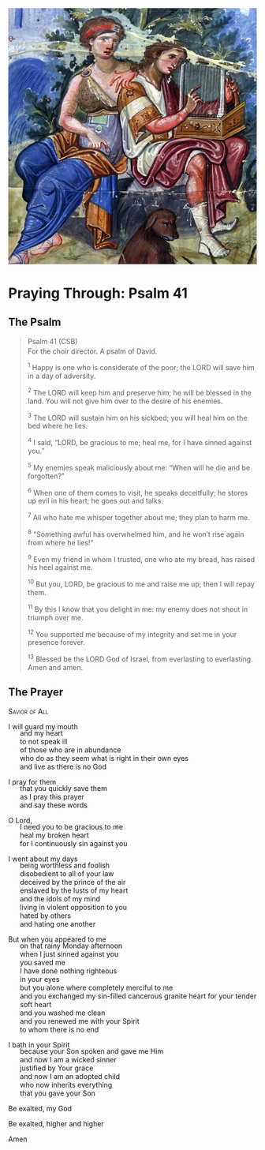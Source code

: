 <img class="intro-right" src="../images/art-paris-psalter.jpg">

<style>
  li {list-style-type: none;}
  p + ul {
    margin-top: -18px;
}
</style>

# Praying Through: Psalm 41

## The Psalm

>Psalm 41 (CSB)  
><sup></sup> For the choir director. A psalm of David. 
>
><sup>1</sup> Happy is one who is considerate of the poor; the LORD will save him in a day of adversity. 
>
><sup>2</sup> The LORD will keep him and preserve him; he will be blessed in the land. You will not give him over to the desire of his enemies. 
>
><sup>3</sup> The LORD will sustain him on his sickbed; you will heal him on the bed where he lies. 
>
><sup>4</sup> I said, “LORD, be gracious to me; heal me, for I have sinned against you.” 
>
><sup>5</sup> My enemies speak maliciously about me: “When will he die and be forgotten?” 
>
><sup>6</sup> When one of them comes to visit, he speaks deceitfully; he stores up evil in his heart; he goes out and talks. 
>
><sup>7</sup> All who hate me whisper together about me; they plan to harm me. 
>
><sup>8</sup> “Something awful has overwhelmed him, and he won’t rise again from where he lies!” 
>
><sup>9</sup> Even my friend in whom I trusted, one who ate my bread, has raised his heel against me. 
>
><sup>10</sup> But you, LORD, be gracious to me and raise me up; then I will repay them. 
>
><sup>11</sup> By this I know that you delight in me: my enemy does not shout in triumph over me. 
>
><sup>12</sup> You supported me because of my integrity and set me in your presence forever. 
>
><sup>13</sup> Blessed be the LORD God of Israel, from everlasting to everlasting. Amen and amen.

## The Prayer

<div style="font-variant: small-caps;">
Savior of All
</div>

I will guard my mouth
* and my heart
* to not speak ill
* of those who are in abundance
* who do as they seem what is right in their own eyes
* and live as there is no God

I pray for them
* that you quickly save them
* as I pray this prayer
* and say these words

O Lord,
* I need you to be gracious to me
* heal my broken heart
* for I continuously sin against you

I went about my days
* being worthless and foolish
* disobedient to all of your law
* deceived by the prince of the air
* enslaved by the lusts of my heart
* and the idols of my mind
* living in violent opposition to you
* hated by others
* and hating one another

But when you appeared to me
* on that rainy Monday afternoon
* when I just sinned against you
* you saved me
* I have done nothing righteous
* in your eyes
* but you alone where completely merciful to me
* and you exchanged my sin-filled cancerous granite heart for your tender soft heart
* and you washed me clean
* and you renewed me with your Spirit
* to whom there is no end

I bath in your Spirit
* because your Son spoken and gave me Him
* and now I am a wicked sinner
* justified by Your grace
* and now I am an adopted child
* who now inherits everything
* that you gave your Son

Be exalted, my God

Be exalted, higher and higher

Amen
